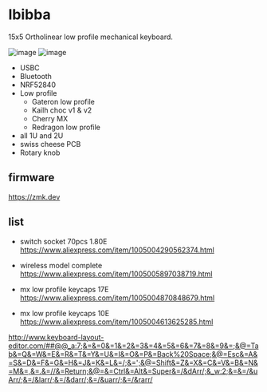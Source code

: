 # Ibibba

15x5 Ortholinear low profile mechanical keyboard.

![image](docs/PCB_render.png)
![image](docs/PCB_render_back.png)

- USBC
- Bluetooth
- NRF52840
- Low profile
    - Gateron low profile
    - Kailh choc v1 & v2
    - Cherry MX
    - Redragon low profile
- all 1U and 2U
- swiss cheese PCB
- Rotary knob


## firmware

https://zmk.dev

## list

- switch socket 70pcs 1.80E https://www.aliexpress.com/item/1005004290562374.html

 
- wireless model complete https://www.aliexpress.com/item/1005005897038719.html

- mx low profile keycaps 17E https://www.aliexpress.com/item/1005004870848679.html

- mx low profile keycaps 10E https://www.aliexpress.com/item/1005004613625285.html

http://www.keyboard-layout-editor.com/##@@_a:7;&=&=0&=1&=2&=3&=4&=5&=6&=7&=8&=9&=;&@=Tab&=Q&=W&=E&=R&=T&=Y&=U&=I&=O&=P&=Back%20Space;&@=Esc&=A&=S&=D&=F&=G&=H&=J&=K&=L&=/;&=';&@=Shift&=Z&=X&=C&=V&=B&=N&=M&=,&=.&=//&=Return;&@=&=Ctrl&=Alt&=Super&=/&dArr/;&_w:2;&=&=/&uArr/;&=/&larr/;&=/&darr/;&=/&uarr/;&=/&rarr/
